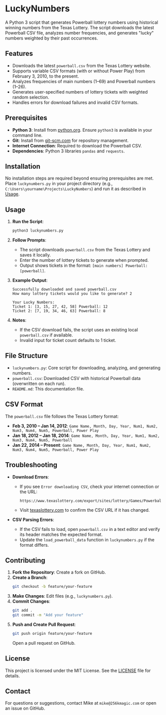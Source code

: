 # LuckyNumbers

A Python 3 script that generates Powerball lottery numbers using historical winning numbers from the Texas Lottery. The script downloads the latest Powerball CSV file, analyzes number frequencies, and generates "lucky" numbers weighted by their past occurrences.

## Features
- Downloads the latest `powerball.csv` from the Texas Lottery website.
- Supports variable CSV formats (with or without Power Play) from February 3, 2010, to the present.
- Analyzes frequencies of main numbers (1–69) and Powerball numbers (1–26).
- Generates user-specified numbers of lottery tickets with weighted random selection.
- Handles errors for download failures and invalid CSV formats.

## Prerequisites
- **Python 3**: Install from [python.org](https://www.python.org/downloads/). Ensure `python3` is available in your command line.
- **Git**: Install from [git-scm.com](https://git-scm.com/download/win) for repository management.
- **Internet Connection**: Required to download the Powerball CSV.
- **Dependencies**: Python 3 libraries `pandas` and `requests`.

## Installation

No installation steps are required beyond ensuring prerequisites are met. Place `luckynumbers.py` in your project directory (e.g., `C:\Users\yourname\Projects\LuckyNumbers`) and run it as described in [Usage](#usage).

## Usage

1. **Run the Script**:
   ```bash
   python3 luckynumbers.py
   ```

2. **Follow Prompts**:
   - The script downloads `powerball.csv` from the Texas Lottery and saves it locally.
   - Enter the number of lottery tickets to generate when prompted.
   - Output shows tickets in the format: `[main numbers] Powerball: [powerball]`.

3. **Example Output**:
   ```
   Successfully downloaded and saved powerball.csv
   How many lottery tickets would you like to generate? 2

   Your Lucky Numbers:
   Ticket 1: [3, 15, 27, 42, 58] Powerball: 12
   Ticket 2: [7, 19, 34, 46, 63] Powerball: 8
   ```

4. **Notes**:
   - If the CSV download fails, the script uses an existing local `powerball.csv` if available.
   - Invalid input for ticket count defaults to 1 ticket.

## File Structure
- `luckynumbers.py`: Core script for downloading, analyzing, and generating numbers.
- `powerball.csv`: Downloaded CSV with historical Powerball data (overwritten on each run).
- `README.md`: This documentation file.

## CSV Format
The `powerball.csv` file follows the Texas Lottery format:
- **Feb 3, 2010 – Jan 14, 2012**: `Game Name, Month, Day, Year, Num1, Num2, Num3, Num4, Num5, Powerball, Power Play`
- **Jan 18, 2012 – Jan 18, 2014**: `Game Name, Month, Day, Year, Num1, Num2, Num3, Num4, Num5, Powerball`
- **Jan 22, 2014 – Present**: `Game Name, Month, Day, Year, Num1, Num2, Num3, Num4, Num5, Powerball, Power Play`

## Troubleshooting

- **Download Errors**:
  - If you see `Error downloading CSV`, check your internet connection or the URL:
    ```
    https://www.texaslottery.com/export/sites/lottery/Games/Powerball/Winning_Numbers/powerball.csv
    ```
  - Visit [texaslottery.com](https://www.texaslottery.com) to confirm the CSV URL if it has changed.

- **CSV Parsing Errors**:
  - If the CSV fails to load, open `powerball.csv` in a text editor and verify its header matches the expected format.
  - Update the `load_powerball_data` function in `luckynumbers.py` if the format differs.

## Contributing

1. **Fork the Repository**: Create a fork on GitHub.
2. **Create a Branch**:
   ```bash
   git checkout -b feature/your-feature
   ```
3. **Make Changes**: Edit files (e.g., `luckynumbers.py`).
4. **Commit Changes**:
   ```bash
   git add .
   git commit -m "Add your feature"
   ```
5. **Push and Create Pull Request**:
   ```bash
   git push origin feature/your-feature
   ```
   Open a pull request on GitHub.

## License
This project is licensed under the MIT License. See the [LICENSE](LICENSE) file for details.

## Contact
For questions or suggestions, contact Mike at `mike@256kmagic.com` or open an issue on GitHub.
